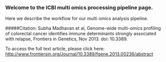 ### Welcome to the ICBI multi omics processing pipeline page.
Here we describe the workflow for our multi omics analysis pipeline. 

#####Citation:
Subha Madhavan et al, Genome-wide multi-omics profiling of colorectal cancer identifies immune determinants strongly associated with relapse, Frontiers in Genetics, Nov 2013. doi: 10.3389.

To access the full text article, please click here: http://www.frontiersin.org/Journal/10.3389/fgene.2013.00236/abstract

